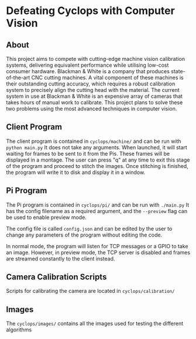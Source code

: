 # Defeating Cyclops with Computer Vision
## About
This project aims to compete with cutting-edge machine vision calibration systems, delivering equivalent performance while utilising low-cost consumer hardware. Blackman & White is a company that produces state-of-the-art CNC cutting machines. A vital component of these machines is their outstanding cutting accuracy, which requires a robust calibration system to precisely align the cutting head with the material. The current system in use at Blackman & White is an expensive array of cameras that takes hours of manual work to calibrate. This project plans to solve these two problems using the most advanced techniques in computer vision. 

## Client Program
The client program is contained in `cyclops/machine/` and can be run with `python main.py`
It does not take any arguments.
When launched, it will start waiting for frames to be sent to it from the Pis. These frames will be displayed in a montage. The user can press "q" at any time to exit this stage of the program and proceed to stitch the images. Once stitching is finished, the program will write it to disk and display it in a window.

## Pi Program
The Pi program is contained in `cyclops/pi/` and can be run with `./main.py`
It has the config filename as a required argument, and the `--preview` flag can be used to enable preview mode.

The config file is called `config.json` and can be edited by the user to change any parameters of the program without editing the code.

In normal mode, the program will listen for TCP messages or a GPIO to take an image. However, in preview mode, the TCP server is disabled and frames are streamed constantly to the client instead.

## Camera Calibration Scripts
Scripts for calibrating the camera are located in `cyclops/calibration/`

## Images
The `cyclops/images/` contains all the images used for testing the different algorithms
